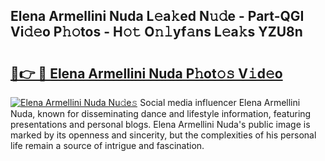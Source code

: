 ## Elena Armellini Nuda L𝚎a𝚔ed N𝚞𝚍e - Part-QGI Vi𝚍𝚎o P𝚑𝚘tos - H𝚘𝚝 O𝚗𝚕yf𝚊ns L𝚎a𝚔s YZU8n

# <h2><a href="http://kf8bjnd.oniu.top/?m=Elena+Armellini+Nuda">🔗👉 🔴 Elena Armellini Nuda P𝚑ot𝚘𝚜 V𝚒d𝚎o</a></h2>

[![Elena Armellini Nuda Nu𝚍e𝚜](https://i.imgur.com/0qMVB7G.gif)](http://kf8bjnd.oniu.top/?m=Elena+Armellini+Nuda)
Social media influencer Elena Armellini Nuda, known for disseminating dance and lifestyle information, featuring presentations and personal blogs. Elena Armellini Nuda's public image is marked by its openness and sincerity, but the complexities of his personal life remain a source of intrigue and fascination.  
